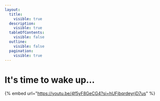 ```yaml
---
layout:
  title:
    visible: true
  description:
    visible: true
  tableOfContents:
    visible: false
  outline:
    visible: false
  pagination:
    visible: true
---
```


# It's time to wake up...

{% embed url="https://youtu.be/4f5yF8GeCG4?si=hUFjbqrdeyrjD7us" %}

